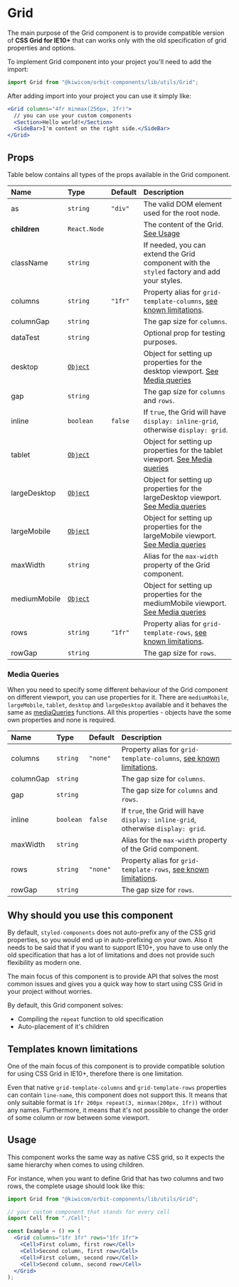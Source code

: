 # Grid

The main purpose of the Grid component is to provide compatible version of **CSS Grid for IE10+** that can works only with the old specification of grid properties and options.

To implement Grid component into your project you'll need to add the import:

```jsx
import Grid from "@kiwicom/orbit-components/lib/utils/Grid";
```

After adding import into your project you can use it simply like:

```jsx
<Grid columns="4fr minmax(256px, 1fr)">
  // you can use your custom components
  <Section>Hello world!</Section>
  <SideBar>I'm content on the right side.</SideBar>
</Grid>
```

## Props

Table below contains all types of the props available in the Grid component.

| Name         | Type                       | Default | Description                                                                                         |
| :----------- | :------------------------- | :------ | :-------------------------------------------------------------------------------------------------- |
| as           | `string`                   | `"div"` | The valid DOM element used for the root node.                                                       |
| **children** | `React.Node`               |         | The content of the Grid. [See Usage](#usage)                                                        |
| className    | `string`                   |         | If needed, you can extend the Grid component with the `styled` factory and add your styles.         |
| columns      | `string`                   | `"1fr"` | Property alias for `grid-template-columns`, [see known limitations](#templates-known-limitations).  |
| columnGap    | `string`                   |         | The gap size for `columns`.                                                                         |
| dataTest     | `string`                   |         | Optional prop for testing purposes.                                                                 |
| desktop      | [`Object`](#media-queries) |         | Object for setting up properties for the desktop viewport. [See Media queries](#media-queries)      |
| gap          | `string`                   |         | The gap size for `columns` and `rows`.                                                              |
| inline       | `boolean`                  | `false` | If `true`, the Grid will have `display: inline-grid`, otherwise `display: grid`.                    |
| tablet       | [`Object`](#media-queries) |         | Object for setting up properties for the tablet viewport. [See Media queries](#media-queries)       |
| largeDesktop | [`Object`](#media-queries) |         | Object for setting up properties for the largeDesktop viewport. [See Media queries](#media-queries) |
| largeMobile  | [`Object`](#media-queries) |         | Object for setting up properties for the largeMobile viewport. [See Media queries](#media-queries)  |
| maxWidth     | `string`                   |         | Alias for the `max-width` property of the Grid component.                                           |
| mediumMobile | [`Object`](#media-queries) |         | Object for setting up properties for the mediumMobile viewport. [See Media queries](#media-queries) |
| rows         | `string`                   | `"1fr"` | Property alias for `grid-template-rows`, [see known limitations](#templates-known-limitations).     |
| rowGap       | `string`                   |         | The gap size for `rows`.                                                                            |

### Media Queries

When you need to specify some different behaviour of the Grid component on different viewport, you can use properties for it.
There are `mediumMobile`, `largeMobile`, `tablet`, `desktop` and `largeDesktop` available and it behaves the same as [mediaQueries](https://github.com/kiwicom/orbit-components/tree/master/src/utils/mediaQuery) functions.
All this properties - objects have the some own properties and none is required.

| Name      | Type      | Default  | Description                                                                                        |
| :-------- | :-------- | :------- | :------------------------------------------------------------------------------------------------- |
| columns   | `string`  | `"none"` | Property alias for `grid-template-columns`, [see known limitations](#templates-known-limitations). |
| columnGap | `string`  |          | The gap size for `columns`.                                                                        |
| gap       | `string`  |          | The gap size for `columns` and `rows`.                                                             |
| inline    | `boolean` | `false`  | If `true`, the Grid will have `display: inline-grid`, otherwise `display: grid`.                   |
| maxWidth  | `string`  |          | Alias for the `max-width` property of the Grid component.                                          |
| rows      | `string`  | `"none"` | Property alias for `grid-template-rows`, [see known limitations](#templates-known-limitations).    |
| rowGap    | `string`  |          | The gap size for `rows`.                                                                           |

## Why should you use this component

By default, `styled-components` does not auto-prefix any of the CSS grid properties, so you would end up in auto-prefixing on your own.
Also it needs to be said that if you want to support IE10+, you have to use only the old specification that has a lot of limitations and does not provide such flexibility as modern one.

The main focus of this component is to provide API that solves the most common issues and gives you a quick way how to start using CSS Grid in your project without worries.

By default, this Grid component solves:

- Compiling the `repeat` function to old specification
- Auto-placement of it's children

## Templates known limitations

One of the main focus of this component is to provide compatible solution for using CSS Grid in IE10+, therefore there is one limitation.

Even that native `grid-template-columns` and `grid-template-rows` properties can contain `line-name`, this component does not support this. It means that only suitable format is `1fr 200px repeat(3, minmax(200px, 1fr))` without any names.
Furthermore, it means that it's not possible to change the order of some column or row between some viewport.

## Usage

This component works the same way as native CSS grid, so it expects the same hierarchy when comes to using children.

For instance, when you want to define Grid that has two columns and two rows, the complete usage should look like this:

```jsx
import Grid from "@kiwicom/orbit-components/lib/utils/Grid";

// your custom component that stands for every cell
import Cell from "./Cell";

const Example = () => (
  <Grid columns="1fr 1fr" rows="1fr 1fr">
    <Cell>First column, first row</Cell>
    <Cell>Second column, first row</Cell>
    <Cell>First column, second row</Cell>
    <Cell>Second column, second row</Cell>
  </Grid>
);
```
